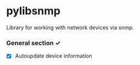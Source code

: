 # pylibsnmp
Library for working with network devices via snmp.


### General section ✓
- [x] Autoupdate device information
